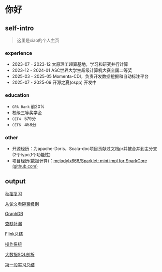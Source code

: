 # 你好

## self-intro

> 这里是xiao的个人主页

### experience

* 2023-07 - 2023-12 太原理工超算基地，学习和研究并行计算
* 2023-12 - 2024-01 ASC世界大学生超级计算机大赛全国二等奖
* 2025-03 - 2025-05 Momenta-CDI，负责开发数据挖掘和自动标注平台
* 2025-07 - 2025-09 开源之夏(ospp) 开发中

### education

* `GPA Rank` 前20%
* 校级三等奖学金
* `CET4 ` 579分
* `CET6 ` 458分

### other

* 开源经历：为apache-Doris，Scala-doc项目贡献过文档pr并被合并到主分支(2个typo,1个功能性)
* 项目经历(数据计算)：[melodylx666/Sparklet: mini impl for SparkCore (github.com)](https://github.com/melodylx666/Sparklet)

## output

[秋招复习](./BaseSkill/prepare.md)

[从论文看隔离级别](./dataWarehouse/learn_db_from_paper.md)

[GraphDB](./dataWarehouse/graphDB.md)

[查缺补漏](./dataWarehouse/interview.md)

[Flink总结](./dataWarehouse/flink_learn.md)

[操作系统](./BaseSkill/store.md)

[大数据SQL剖析](./dataWarehouse/大数据SQL.md)

[第一段实习总结](./Project/first-intern-summary.md)
